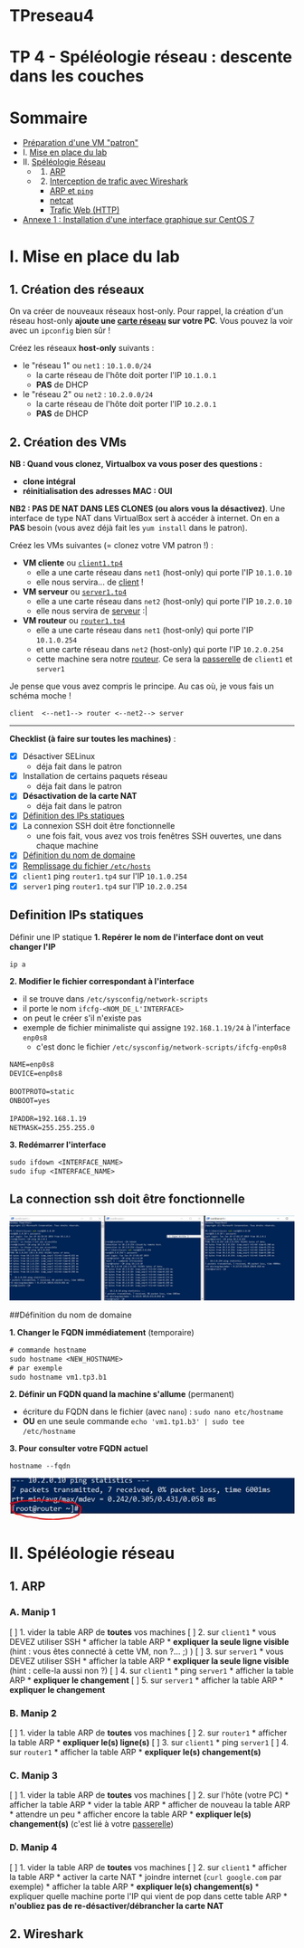 # TPreseau4

# TP 4 - Spéléologie réseau : descente dans les couches

# Sommaire
* [Préparation d'une VM "patron"](#préparation-dune-vm-patron)
* I. [Mise en place du lab](#i-mise-en-place-du-lab)
* II. [Spéléologie Réseau](#ii-spéléologie-réseau)
  * 1. [ARP](#1-arp)
  * 2. [Interception de trafic avec Wireshark](#2-wireshark)
    * [ARP et `ping`](#a-interception-darp-et-ping)
    * [netcat](#b-interception-dune-communication-netcat)
    * [Trafic Web (HTTP)](#c-interception-dun-trafic-http)
* [Annexe 1 : Installation d'une interface graphique sur CentOS 7](#annexe-1--installation-dun-client-graphique)

# I. Mise en place du lab
## 1. Création des réseaux

On va créer de nouveaux réseaux host-only. Pour rappel, la création d'un réseau host-only **ajoute une [carte réseau](../../cours/lexique.md#carte-réseau-ou-interface-réseau) sur votre PC**. Vous pouvez la voir avec un `ipconfig` bien sûr ! 

Créez les réseaux **host-only** suivants :
* le "réseau 1" ou `net1` : `10.1.0.0/24`
  * la carte réseau de l'hôte doit porter l'IP `10.1.0.1`
  * **PAS** de DHCP
* le "réseau 2" ou `net2` : `10.2.0.0/24`
  * la carte réseau de l'hôte doit porter l'IP `10.2.0.1`
  * **PAS** de DHCP

## 2. Création des VMs

**NB : Quand vous clonez, Virtualbox va vous poser des questions :**
* **clone intégral**
* **réinitialisation des adresses MAC : OUI**

**NB2 : PAS DE NAT DANS LES CLONES (ou alors vous la désactivez)**. Une interface de type NAT dans VirtualBox sert à accéder à internet. On en a **PAS** besoin (vous avez déjà fait les `yum install` dans le patron).

Créez les VMs suivantes (= clonez votre VM patron !) :
* **VM cliente** ou [`client1.tp4`](../../cours/procedures.md##changer-son-nom-de-domaine)
  * elle a une carte réseau dans `net1` (host-only) qui porte l'IP `10.1.0.10`
  * elle nous servira... de [client](../../cours/3.md#clientserveur) !
* **VM serveur** ou [`server1.tp4`](../../cours/procedures.md##changer-son-nom-de-domaine)
  * elle a une carte réseau dans `net2` (host-only) qui porte l'IP `10.2.0.10`
  * elle nous servira de [serveur](../../cours/3.md#clientserveur) :|
* **VM routeur** ou [`router1.tp4`](../../cours/procedures.md##changer-son-nom-de-domaine)
  * elle a une carte réseau dans `net1` (host-only) qui porte l'IP `10.1.0.254`
  * et une carte réseau dans `net2` (host-only) qui porte l'IP `10.2.0.254`
  * cette machine sera notre [routeur](../../cours/lexique.md#routeur). Ce sera la [passerelle](../../cours/lexique.md#passerelle-ou-gateway) de `client1` et `server1`

Je pense que vous avez compris le principe. Au cas où, je vous fais un schéma moche !
```
client  <--net1--> router <--net2--> server
```

---

**Checklist (à faire sur toutes les machines)** :
* [X] Désactiver SELinux
  * déja fait dans le patron
* [X] Installation de certains paquets réseau
  * déja fait dans le patron
* [X] **Désactivation de la carte NAT**
  * déja fait dans le patron
* [x] [Définition des IPs statiques](../../cours/procedures.md#définir-une-ip-statique)
* [x] La connexion SSH doit être fonctionnelle
  * une fois fait, vous avez vos trois fenêtres SSH ouvertes, une dans chaque machine
* [x] [Définition du nom de domaine](../../cours/procedures.md##changer-son-nom-de-domaine)
* [x] [Remplissage du fichier `/etc/hosts`](../../cours/procedures.md#editer-le-fichier-hosts)
* [x] `client1` ping `router1.tp4` sur l'IP `10.1.0.254`
* [x] `server1` ping `router1.tp4` sur l'IP `10.2.0.254`

## Definition IPs statiques

Définir une IP statique
**1. Repérer le nom de l'interface dont on veut changer l'IP**
```
ip a
```
**2. Modifier le fichier correspondant à l'interface**
* il se trouve dans `/etc/sysconfig/network-scripts`
* il porte le nom `ifcfg-<NOM_DE_L'INTERFACE>`
* on peut le créer s'il n'existe pas
* exemple de fichier minimaliste qui assigne `192.168.1.19/24` à l'interface `enp0s8`
  * c'est donc le fichier `/etc/sysconfig/network-scripts/ifcfg-enp0s8`
```
NAME=enp0s8
DEVICE=enp0s8

BOOTPROTO=static
ONBOOT=yes

IPADDR=192.168.1.19
NETMASK=255.255.255.0
```
**3. Redémarrer l'interface**
```
sudo ifdown <INTERFACE_NAME>
sudo ifup <INTERFACE_NAME>
```

## La connection ssh doit être fonctionnelle


![Image connection ssh fonctionnelle](https://github.com/lucasreq/TPreseau4/blob/master/images/tp4_connection.JPG)

##Définition du nom de domaine

**1. Changer le FQDN immédiatement** (temporaire)
```
# commande hostname
sudo hostname <NEW_HOSTNAME>
# par exemple
sudo hostname vm1.tp3.b1
```
**2. Définir un FQDN quand la machine s'allume** (permanent)
* écriture du FQDN dans le fichier (avec `nano`) : `sudo nano etc/hostname`
* **OU** en une seule commande `echo 'vm1.tp1.b3' | sudo tee /etc/hostname`

**3. Pour consulter votre FQDN actuel**
```
hostname --fqdn
```
![nom de domaine](https://github.com/lucasreq/TPreseau4/blob/master/images/Nom_de_domaine.JPG)

# II. Spéléologie réseau

## 1. ARP
### **A. Manip 1**

[ ] 1. vider la table ARP de **toutes** vos machines
[ ] 2. sur `client1`
        * vous DEVEZ utiliser SSH
        * afficher la table ARP
        * **expliquer la seule ligne visible** (hint : vous êtes connecté à cette VM, non ?... ;) )
[ ] 3. sur `server1`
        * vous DEVEZ utiliser SSH
        * afficher la table ARP
        * **expliquer la seule ligne visible** (hint : celle-la aussi non ?)
[ ] 4. sur `client1`
        * ping `server1`
        * afficher la table ARP
        * **expliquer le changement**
[ ] 5. sur `server1`
        * afficher la table ARP
        * **expliquer le changement**

### **B. Manip 2**

[ ] 1. vider la table ARP de **toutes** vos machines
[ ] 2. sur `router1`
     * afficher la table ARP
     * **expliquer le(s) ligne(s)**
[ ] 3. sur `client1`
     * ping `server1`
[ ] 4. sur `router1`
     * afficher la table ARP
     * **expliquer le(s) changement(s)**

### **C. Manip 3**

[ ] 1. vider la table ARP de **toutes** vos machines
[ ] 2. sur l'hôte (votre PC)
     * afficher la table ARP
     * vider la table ARP 
     * afficher de nouveau la table ARP
     * attendre un peu
     * afficher encore la table ARP
     * **expliquer le(s) changement(s)** (c'est lié à votre [passerelle](../../cours/lexique.md#passerelle-ou-gateway))

### **D. Manip 4**

[ ] 1. vider la table ARP de **toutes** vos machines
[ ] 2. sur `client1`
     * afficher la table ARP
     * activer la carte NAT
     * joindre internet (`curl google.com` par exemple)
     * afficher la table ARP
     * **expliquer le(s) changement(s)**
       * expliquer quelle machine porte l'IP qui vient de pop dans cette table ARP
     * **n'oubliez pas de re-désactiver/débrancher la carte NAT**  


## 2. Wireshark

